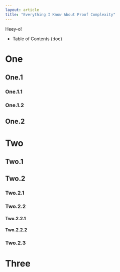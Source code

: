 ```yaml
---
layout: article
title: "Everything I Know About Proof Complexity"
---
```


Heey-o!

* Table of Contents
{:toc}
# One

## One.1

### One.1.1

### One.1.2

## One.2

# Two

## Two.1

## Two.2

### Two.2.1

### Two.2.2

#### Two.2.2.1

#### Two.2.2.2

### Two.2.3



# Three



